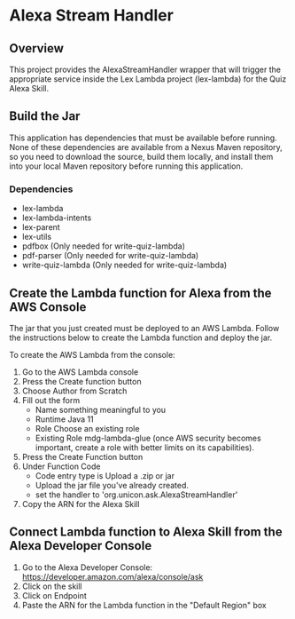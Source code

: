 # Alexa Stream Handler

## Overview
This project provides the AlexaStreamHandler wrapper that will trigger the appropriate service inside the Lex Lambda project (lex-lambda) for the Quiz Alexa Skill.

## Build the Jar
This application has dependencies that must be available before running.  None of these dependencies are available from a Nexus Maven repository, so you need to download the source, build them locally, and install them into your local Maven repository before running this application.

### Dependencies
 * lex-lambda
 * lex-lambda-intents
 * lex-parent
 * lex-utils
 * pdfbox (Only needed for write-quiz-lambda)
 * pdf-parser (Only needed for write-quiz-lambda)
 * write-quiz-lambda (Only needed for write-quiz-lambda)

## Create the Lambda function for Alexa from the AWS Console
The jar that you just created must be deployed to an AWS Lambda.  Follow the instructions below to create the Lambda function and deploy the jar.

To create the AWS Lambda from the console:
1. Go to the AWS Lambda console
2. Press the Create function button
3. Choose Author from Scratch
4. Fill out the form
    - Name something meaningful to you
    - Runtime Java 11
    - Role Choose an existing role
    - Existing Role mdg-lambda-glue (once AWS security becomes important, create a role with better limits on its capabilities).
5. Press the Create Function button
6. Under Function Code
    - Code entry type is Upload a .zip or jar
    - Upload the jar file you've already created.
    - set the handler to 'org.unicon.ask.AlexaStreamHandler'
7. Copy the ARN for the Alexa Skill

## Connect Lambda function to Alexa Skill from the Alexa Developer Console
1. Go to the Alexa Developer Console: https://developer.amazon.com/alexa/console/ask
2. Click on the skill
3. Click on Endpoint
4. Paste the ARN for the Lambda function in the "Default Region" box